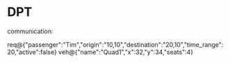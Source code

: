 # DPT

communication:

req@{"passenger":"Tim","origin":"10,10","destination":"20,10","time_range":20,"active":false}
veh@{"name":"Quad1","x":32,"y":34,"seats":4}
